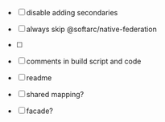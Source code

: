- [ ] disable adding secondaries
- [ ] always skip @softarc/native-federation
- [ ] 
- [ ] comments in build script and code
- [ ] readme

- [ ] shared mapping?
- [ ] facade?
